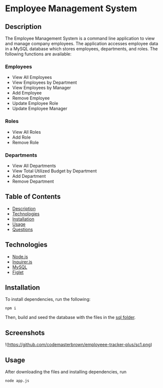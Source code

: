 # Employee Management System

## Description

The Employee Management System is a command line application to view and manage company employees. The application accesses employee data in a MySQL database which stores employees, departments, and roles. The following functions are available:

### Employees

* View All Employees
* View Employees by Department
* View Employees by Manager
* Add Employee
* Remove Employee
* Update Employee Role
* Update Employee Manager

### Roles

* View All Roles
* Add Role
* Remove Role

### Departments

* View All Departments
* View Total Utilized Budget by Department
* Add Department
* Remove Department



## Table of Contents

* [Description](#description)
* [Technologies](#technologies)
* [Installation](#installation)
* [Usage](#usage)
* [Questions](#questions)




## Technologies

* [Node.js](https://nodejs.org/)
* [Inquirer.js](https://www.npmjs.com/package/inquirer)
* [MySQL](https://www.npmjs.com/package/mysql)
* [Figlet](https://www.npmjs.com/package/figlet)

## Installation

To install dependencies, run the following:

`
npm i
`

Then, build and seed the database with the files in the [sql folder](./sql/).

## Screenshots
!(https://github.com/codemasterbrown/employeee-tracker-plus/sc1.png)

## Usage

After downloading the files and installing dependencies, run 

`
node app.js
`
